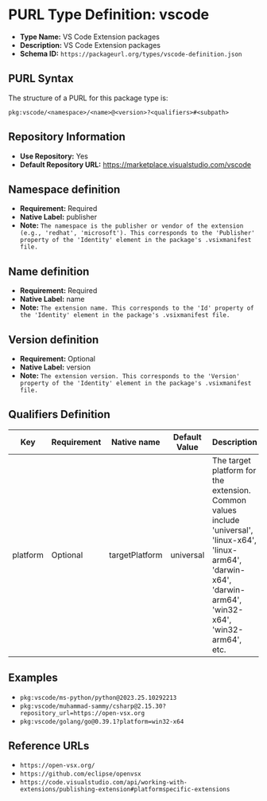 <!--  NOTE: Auto-generated from the JSON PURL type definition.
Do not manually edit this file. Edit the JSON type definition instead. -->

# PURL Type Definition: vscode

- **Type Name:** VS Code Extension packages
- **Description:** VS Code Extension packages
- **Schema ID:** `https://packageurl.org/types/vscode-definition.json`

## PURL Syntax

The structure of a PURL for this package type is:

    pkg:vscode/<namespace>/<name>@<version>?<qualifiers>#<subpath>

## Repository Information

- **Use Repository:** Yes
- **Default Repository URL:** https://marketplace.visualstudio.com/vscode

## Namespace definition

- **Requirement:** Required
- **Native Label:** publisher
- **Note:** `The namespace is the publisher or vendor of the extension (e.g., 'redhat', 'microsoft'). This corresponds to the 'Publisher' property of the 'Identity' element in the package's .vsixmanifest file.`

## Name definition

- **Requirement:** Required
- **Native Label:** name
- **Note:** `The extension name. This corresponds to the 'Id' property of the 'Identity' element in the package's .vsixmanifest file.`

## Version definition

- **Requirement:** Optional
- **Native Label:** version
- **Note:** `The extension version. This corresponds to the 'Version' property of the 'Identity' element in the package's .vsixmanifest file.`

## Qualifiers Definition

| Key  | Requirement | Native name | Default Value | Description |
|------|-------------|-------------|---------------|-------------|
| platform | Optional | targetPlatform | universal | The target platform for the extension. Common values include 'universal', 'linux-x64', 'linux-arm64', 'darwin-x64', 'darwin-arm64', 'win32-x64', 'win32-arm64', etc. |

## Examples

- `pkg:vscode/ms-python/python@2023.25.10292213`
- `pkg:vscode/muhammad-sammy/csharp@2.15.30?repository_url=https://open-vsx.org`
- `pkg:vscode/golang/go@0.39.1?platform=win32-x64`

## Reference URLs

- `https://open-vsx.org/`
- `https://github.com/eclipse/openvsx`
- `https://code.visualstudio.com/api/working-with-extensions/publishing-extension#platformspecific-extensions`
